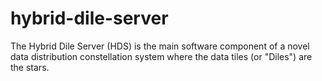 # hybrid-dile-server
The Hybrid Dile Server (HDS) is the main software component of a novel data distribution constellation system where the data tiles (or "Diles") are the stars.

